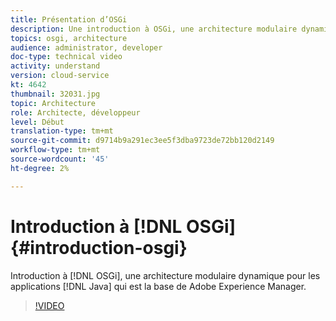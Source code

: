 ```yaml
---
title: Présentation d’OSGi
description: Une introduction à OSGi, une architecture modulaire dynamique pour les applications Java qui est la base de Adobe Experience Manager.
topics: osgi, architecture
audience: administrator, developer
doc-type: technical video
activity: understand
version: cloud-service
kt: 4642
thumbnail: 32031.jpg
topic: Architecture
role: Architecte, développeur
level: Début
translation-type: tm+mt
source-git-commit: d9714b9a291ec3ee5f3dba9723de72bb120d2149
workflow-type: tm+mt
source-wordcount: '45'
ht-degree: 2%

---
```



# Introduction à [!DNL OSGi] {#introduction-osgi}

Introduction à [!DNL OSGi], une architecture modulaire dynamique pour les applications [!DNL Java] qui est la base de Adobe Experience Manager.

>[!VIDEO](https://video.tv.adobe.com/v/32031/?quality=12&learn=on)